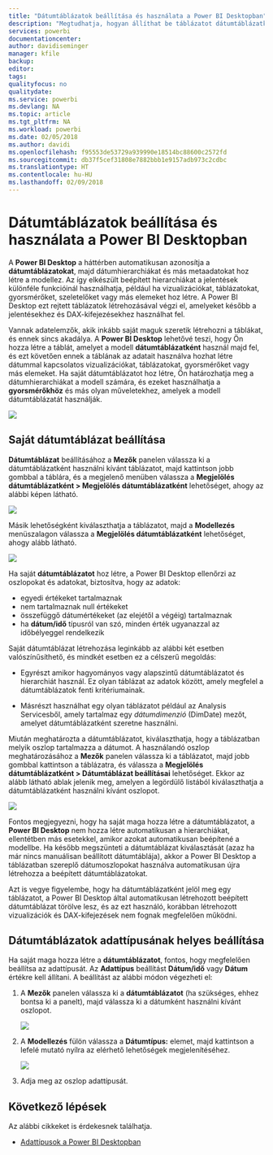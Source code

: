 ```yaml
---
title: "Dátumtáblázatok beállítása és használata a Power BI Desktopban"
description: "Megtudhatja, hogyan állíthat be táblázatot dátumtáblázatként, és hogy ez mit jelent a Power BI Desktopban"
services: powerbi
documentationcenter: 
author: davidiseminger
manager: kfile
backup: 
editor: 
tags: 
qualityfocus: no
qualitydate: 
ms.service: powerbi
ms.devlang: NA
ms.topic: article
ms.tgt_pltfrm: NA
ms.workload: powerbi
ms.date: 02/05/2018
ms.author: davidi
ms.openlocfilehash: f95553de53729a939990e18514bc88600c2572fd
ms.sourcegitcommit: db37f5cef31808e7882bbb1e9157adb973c2cdbc
ms.translationtype: HT
ms.contentlocale: hu-HU
ms.lasthandoff: 02/09/2018
---
```

# <a name="set-and-use-date-tables-in-power-bi-desktop"></a>Dátumtáblázatok beállítása és használata a Power BI Desktopban

A **Power BI Desktop** a háttérben automatikusan azonosítja a **dátumtáblázatokat**, majd dátumhierarchiákat és más metaadatokat hoz létre a modellez. Az így elkészült beépített hierarchiákat a jelentések különféle funkcióinál használhatja, például ha vizualizációkat, táblázatokat, gyorsmérőket, szeletelőket vagy más elemeket hoz létre. A Power BI Desktop ezt rejtett táblázatok létrehozásával végzi el, amelyeket később a jelentésekhez és DAX-kifejezésekhez használhat fel.

Vannak adatelemzők, akik inkább saját maguk szeretik létrehozni a táblákat, és ennek sincs akadálya. A **Power BI Desktop** lehetővé teszi, hogy Ön hozza létre a táblát, amelyet a modell **dátumtáblázatként** használ majd fel, és ezt követően ennek a táblának az adatait használva hozhat létre dátummal kapcsolatos vizualizációkat, táblázatokat, gyorsmérőket vagy más elemeket. Ha saját dátumtáblázatot hoz létre, Ön határozhatja meg a dátumhierarchiákat a modell számára, és ezeket használhatja a **gyorsmérőkhöz** és más olyan műveletekhez, amelyek a modell dátumtáblázatát használják. 

![](media/desktop-date-tables/date-tables_01.png)

## <a name="setting-your-own-date-table"></a>Saját dátumtáblázat beállítása

**Dátumtáblázat** beállításához a **Mezők** panelen válassza ki a dátumtáblázatként használni kívánt táblázatot, majd kattintson jobb gombbal a táblára, és a megjelenő menüben válassza a **Megjelölés dátumtáblázatként > Megjelölés dátumtáblázatként** lehetőséget, ahogy az alábbi képen látható.

![](media/desktop-date-tables/date-tables_02.png)

Másik lehetőségként kiválaszthatja a táblázatot, majd a **Modellezés** menüszalagon válassza a **Megjelölés dátumtáblázatként** lehetőséget, ahogy alább látható.

![](media/desktop-date-tables/date-tables_02b.png)

Ha saját **dátumtáblázatot** hoz létre, a Power BI Desktop ellenőrzi az oszlopokat és adatokat, biztosítva, hogy az adatok:

* egyedi értékeket tartalmaznak
* nem tartalmaznak null értékeket
* összefüggő dátumértékeket (az elejétől a végéig) tartalmaznak
* ha **dátum/idő** típusról van szó, minden érték ugyanazzal az időbélyeggel rendelkezik

Saját dátumtáblázat létrehozása leginkább az alábbi két esetben valószínűsíthető, és mindkét esetben ez a célszerű megoldás:

* Egyrészt amikor hagyományos vagy alapszintű dátumtáblázatot és hierarchiát használ. Ez olyan táblázat az adatok között, amely megfelel a dátumtáblázatok fenti kritériumainak. 

* Másrészt használhat egy olyan táblázatot például az Analysis Servicesből, amely tartalmaz egy *dátumdimenzió* (DimDate) mezőt, amelyet dátumtáblázatként szeretne használni. 

Miután meghatározta a dátumtáblázatot, kiválaszthatja, hogy a táblázatban melyik oszlop tartalmazza a dátumot. A használandó oszlop meghatározásához a **Mezők** panelen válassza ki a táblázatot, majd jobb gombbal kattintson a táblázatra, és válassza a **Megjelölés dátumtáblázatként > Dátumtáblázat beállításai** lehetőséget. Ekkor az alább látható ablak jelenik meg, amelyen a legördülő listából kiválaszthatja a dátumtáblázatként használni kívánt oszlopot.

![](media/desktop-date-tables/date-tables_03.png)

Fontos megjegyezni, hogy ha saját maga hozza létre a dátumtáblázatot, a **Power BI Desktop** nem hozza létre automatikusan a hierarchiákat, ellentétben más esetekkel, amikor azokat automatikusan beépítené a modellbe. Ha később megszünteti a dátumtáblázat kiválasztását (azaz ha már nincs manuálisan beállított dátumtáblája), akkor a Power BI Desktop a táblázatban szereplő dátumoszlopokat használva automatikusan újra létrehozza a beépített dátumtáblázatokat.

Azt is vegye figyelembe, hogy ha dátumtáblázatként jelöl meg egy táblázatot, a Power BI Desktop által automatikusan létrehozott beépített dátumtáblázat törölve lesz, és az ezt használó, korábban létrehozott vizualizációk és DAX-kifejezések nem fognak megfelelően működni. 

## <a name="marking-your-date-table-as-the-appropriate-data-type"></a>Dátumtáblázatok adattípusának helyes beállítása

Ha saját maga hozza létre a **dátumtáblázatot**, fontos, hogy megfelelően beállítsa az adattípusát. Az **Adattípus** beállítást **Dátum/idő** vagy **Dátum** értékre kell állítani. A beállítást az alábbi módon végezheti el:

1. A **Mezők** panelen válassza ki a **dátumtáblázatot** (ha szükséges, ehhez bontsa ki a panelt), majd válassza ki a dátumként használni kívánt oszlopot.
   
    ![](media/desktop-date-tables/date-tables_04.png) 

2. A **Modellezés** fülön válassza a **Dátumtípus:** elemet, majd kattintson a lefelé mutató nyílra az elérhető lehetőségek megjelenítéséhez.

    ![](media/desktop-date-tables/date-tables_05.png)

3. Adja meg az oszlop adattípusát. 


## <a name="next-steps"></a>Következő lépések

Az alábbi cikkeket is érdekesnek találhatja.

* [Adattípusok a Power BI Desktopban](desktop-data-types.md)

 